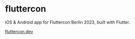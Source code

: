 # fluttercon

iOS & Android app for Fluttercon Berlin 2023, built with Flutter.

[fluttercon.dev](https://fluttercon.dev)
